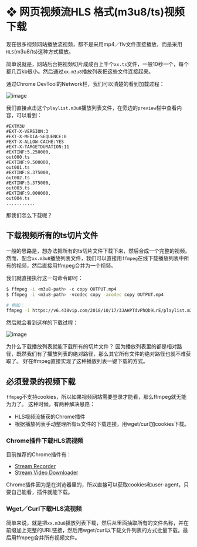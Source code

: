 # ❖ 网页视频流HLS 格式(m3u8/ts)视频下载

现在很多视频网站播放流视频，都不是采用mp4／flv文件直接播放，而是采用`HLS`(m3u8/ts)这种方式播放。

简单说就是，网站后台把视频切片成成百上千个`xx.ts`文件，一般10秒一个，每个都几百kb很小。然后通过`xx.m3u8`播放列表把这些文件连接起来。

通过Chrome DevTool的Network栏，我们可以清楚的看到加载过程：

![image](https://user-images.githubusercontent.com/14041622/52861210-bede9d00-316c-11e9-92e3-d7537ab980b2.png)

我们直接点击这个`playlist.m3u8`播放列表文件，在旁边的`preview`栏中查看内容，可以看到：
```m3u8
#EXTM3U
#EXT-X-VERSION:3
#EXT-X-MEDIA-SEQUENCE:0
#EXT-X-ALLOW-CACHE:YES
#EXT-X-TARGETDURATION:11
#EXTINF:5.250000,
out000.ts
#EXTINF:9.500000,
out001.ts
#EXTINF:8.375000,
out002.ts
#EXTINF:5.375000,
out003.ts
#EXTINF:9.000000,
out004.ts
...........
```


那我们怎么下载呢？

## 下载视频所有的ts切片文件

一般的思路是，想办法把所有的ts切片文件下载下来，然后合成一个完整的视频。
然而，配合`xx.m3u8`播放列表文件，我们可以直接用`ffmpeg`在线下载播放列表中所有的视频，然后直接用ffmpeg合并为一个视频。

我们就直接执行这一句命令即可：
```sh
$ ffmpeg -i <m3u8-path> -c copy OUTPUT.mp4
$ ffmpeg -i <m3u8-path> -vcodec copy -acodec copy OUTPUT.mp4

# 例如：
ffmpeg -i https://v6.438vip.com/2018/10/17/3JAHPTdvPhQb9LrE/playlist.m3u8 -c copy  OUTPUT.mp4
```

然后就会看到这样的下载过程：

![image](https://user-images.githubusercontent.com/14041622/52861582-e1bd8100-316d-11e9-8153-69a20665155d.png)


为什么下载播放列表就能下载所有的切片文件？
因为播放列表里的都是相对路径，既然我们有了播放列表的绝对路径，那么其它所有文件的绝对路径也就不难获取了。
好在ffmpeg直接实现了这种播放列表一键下载的方式。


## 必须登录的视频下载

`ffmpeg`不支持cookies，所以如果视频网站需要登录才能看，那么ffmpeg就无能为力了。
这种时候，有两种解决思路：
- HLS视频流捕获的Chrome插件
- 根据播放列表手动整理所有ts文件的下载连接，用wget/curl加cookies下载。


### Chrome插件下载HLS流视频

目前推荐的Chrome插件有：
- [Stream Recorder](https://chrome.google.com/webstore/detail/stream-recorder-download/iogidnfllpdhagebkblkgbfijkbkjdmm)
- [Stream Video Downloader](https://chrome.google.com/webstore/detail/stream-video-downloader/imkngaibigegepnlckfcbecjoilcjbhf?hl=en)

Chrome插件因为是在浏览器里的，所以直接可以获取cookies和user-agent，只要自己能看，插件就能下载。


### Wget／Curl下载HLS流视频

简单来说，就是把`xx.m3u8`播放列表下载，然后从里面抽取所有的文件名称，并在前缀加上完整的URL链接，然后用wget/curl以下载文件列表的方式批量下载。最后用ffmpeg合并所有视频文件。
